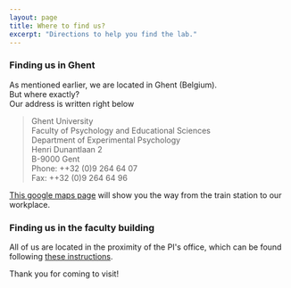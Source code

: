 ```yaml
---
layout: page
title: Where to find us?
excerpt: "Directions to help you find the lab."
---
```


### Finding us in Ghent

As mentioned earlier, we are located in Ghent (Belgium).   
But where exactly?   
Our address is written right below

> Ghent University     
Faculty of Psychology and Educational Sciences   
Department of Experimental Psychology       
Henri Dunantlaan 2   
B-9000 Gent   
Phone: ++32 (0)9 264 64 07   
Fax: ++32 (0)9 264 64 96   

[This google maps page](https://www.google.be/maps/dir/Gent-Sint-Pieters,+9000+Gent/Faculty+of+Psychology+and+Educational+Sciences,+Henri+Dunantlaan,+Ghent/@51.0419781,3.7028124,15z/data=!3m1!4b1!4m13!4m12!1m5!1m1!1s0x47c373df9337351f:0x4ceda1a1bb234aed!2m2!1d3.7108392!2d51.0361132!1m5!1m1!1s0x47c3716f95482bfb:0x3a4a9366eb7dd655!2m2!1d3.7036104!2d51.0491106) will show you the way from the train station to our workplace.

### Finding us in the faculty building

All of us are located in the proximity of the PI's office, which can be found following [these instructions](https://soleway.ugent.be/routes/5297).

Thank you for coming to visit!
